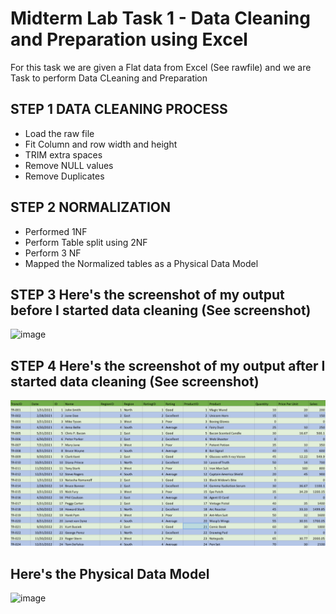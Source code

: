# Midterm Lab Task 1 - Data Cleaning and Preparation using Excel
For this task we are given a Flat data from Excel (See rawfile) and we are Task to perform Data CLeaning and Preparation

## STEP 1 DATA CLEANING PROCESS
- Load the raw file
- Fit Column and row width and height
- TRIM extra spaces
- Remove NULL values
- Remove Duplicates

## STEP 2 NORMALIZATION 
- Performed 1NF
- Perform Table split using 2NF
- Perform 3 NF
- Mapped the Normalized tables as a Physical Data Model

## STEP 3  Here's the screenshot of my output before I started data cleaning (See screenshot)
![image](https://github.com/user-attachments/assets/944bc0d8-7e85-4227-9351-e6a9416cba91)

## STEP 4 Here's the screenshot of my output after I started data cleaning (See screenshot)

![Screenshot 2025-03-05 171212.png](https://github.com/AeroB2/EDM-PROJECTS-AeroB2/blob/5bd43bc43440a44f3744e520752055dd2c7ec13f/Screenshot%202025-03-05%20171212.png)

## Here's the Physical Data Model 
![image](https://github.com/user-attachments/assets/182cb1c2-ef1c-49d2-8cd0-c3ef31f8617d)
